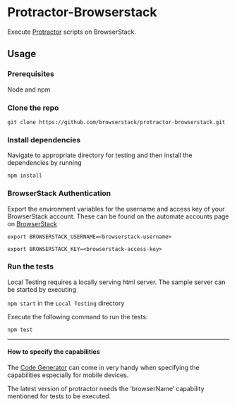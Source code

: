 # Protractor-Browserstack

Execute [Protractor](https://github.com/angular/protractor) scripts on BrowserStack.

## Usage

### Prerequisites

Node and npm

### Clone the repo

`git clone https://github.com/browserstack/protractor-browserstack.git`

### Install dependencies

Navigate to appropriate directory for testing and then install the dependencies by running

`npm install`

### BrowserStack Authentication

Export the environment variables for the username and access key of your BrowserStack account.
These can be found on the automate accounts page on [BrowserStack](https://www.browserstack.com/accounts/automate)

`export BROWSERSTACK_USERNAME=<browserstack-username>`

`export BROWSERSTACK_KEY=<browserstack-access-key>`

### Run the tests

Local Testing requires a locally serving html server. The sample server can be started by executing

`npm start` in the `Local Testing` directory


Execute the following command to run the tests:

`npm test`

------

#### How to specify the capabilities

The [Code Generator](https://www.browserstack.com/automate/node#setting-os-and-browser) can come in very handy when specifying the capabilities especially for mobile devices.

The latest version of protractor needs the ‘browserName’ capability mentioned for tests to be executed.
